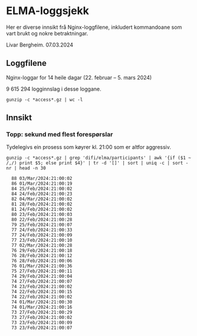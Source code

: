 # ELMA-loggsjekk

Her er diverse innsikt frå Nginx-loggfilene, inkludert kommandoane som vart brukt og nokre betraktningar.

Livar Bergheim. 07.03.2024

## Loggfilene

Nginx-loggar for 14 heile dagar (22. februar – 5. mars 2024)

9 615 294 logginnslag i desse loggane.

`gunzip -c *access*.gz | wc -l`

## Innsikt

### Topp: sekund med flest forespørslar

Tydelegivs ein prosess som køyrer kl. 21:00 som er altfor aggressiv.

```gunzip -c *access*.gz | grep 'difi/elma/participants' | awk '{if ($1 ~ /,/) print $5; else print $4}' | tr -d '[]' | sort | uniq -c | sort -nr | head -n 30```

```
  88 03/Mar/2024:21:00:02
  86 01/Mar/2024:21:00:19
  84 25/Feb/2024:21:00:02
  84 24/Feb/2024:21:00:23
  82 04/Mar/2024:21:00:02
  81 28/Feb/2024:21:00:02
  81 24/Feb/2024:21:00:02
  80 23/Feb/2024:21:00:03
  80 22/Feb/2024:21:00:28
  79 25/Feb/2024:21:00:07
  77 24/Feb/2024:21:00:33
  77 24/Feb/2024:21:00:09
  77 23/Feb/2024:21:00:10
  77 02/Mar/2024:21:00:28
  76 29/Feb/2024:21:00:18
  76 28/Feb/2024:21:00:12
  76 28/Feb/2024:21:00:06
  76 01/Mar/2024:21:00:36
  75 27/Feb/2024:21:00:11
  74 29/Feb/2024:21:00:04
  74 27/Feb/2024:21:00:07
  74 23/Feb/2024:21:00:02
  74 22/Feb/2024:21:00:15
  74 22/Feb/2024:21:00:02
  74 01/Mar/2024:21:00:30
  74 01/Mar/2024:21:00:16
  73 27/Feb/2024:21:00:29
  73 27/Feb/2024:21:00:02
  73 23/Feb/2024:21:00:09
  73 23/Feb/2024:21:00:07
```

